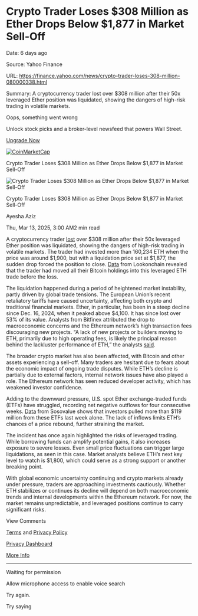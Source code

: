 # Crypto Trader Loses $308 Million as Ether Drops Below $1,877 in Market Sell-Off

Date: 6 days ago

Source: Yahoo Finance

URL: https://finance.yahoo.com/news/crypto-trader-loses-308-million-080000338.html

Summary: A cryptocurrency trader lost over $308 million after their 50x leveraged Ether position was liquidated, showing the dangers of high-risk trading in volatile markets.

Oops, something went wrong

Unlock stock picks and a broker-level newsfeed that powers Wall Street.

[Upgrade Now](https://finance.yahoo.com/about/promos/silver/make2025yourbestyoy/?ncid=100002232)

[![CoinMarketCap](https://s.yimg.com/ny/api/res/1.2/UH39i9mV5G2_qT3xHPChPA--/YXBwaWQ9aGlnaGxhbmRlcjt3PTI3ODtoPTQ4O2NmPXdlYnA-/https://s.yimg.com/os/creatr-uploaded-images/2022-10/6e959d20-5009-11ed-aba2-4a41309848ff)](https://coinmarketcap.com/ "CoinMarketCap")

Crypto Trader Loses $308 Million as Ether Drops Below $1,877 in Market Sell-Off

![Crypto Trader Loses $308 Million as Ether Drops Below $1,877 in Market Sell-Off](<Base64-Image-Removed>)

Crypto Trader Loses $308 Million as Ether Drops Below $1,877 in Market Sell-Off

Ayesha Aziz

Thu, Mar 13, 2025, 3:00 AM2 min read

A cryptocurrency trader [lost](https://hypurrscan.io/address/0xf3F496C9486BE5924a93D67e98298733Bb47057c) over $308 million after their 50x leveraged Ether position was liquidated, showing the dangers of high-risk trading in volatile markets. The trader had invested more than 160,234 ETH when the price was around $1,900, but with a liquidation price set at $1,877, the sudden drop forced the position to close. [Data](https://x.com/lookonchain/status/1899741688689463342/photo/1) from Lookonchain revealed that the trader had moved all their Bitcoin holdings into this leveraged ETH trade before the loss.

The liquidation happened during a period of heightened market instability, partly driven by global trade tensions. The European Union’s recent retaliatory tariffs have caused uncertainty, affecting both crypto and traditional financial markets. Ether, in particular, has been in a steep decline since Dec. 16, 2024, when it peaked above $4,100. It has since lost over 53% of its value. Analysts from Bitfinex attributed the drop to macroeconomic concerns and the Ethereum network’s high transaction fees discouraging new projects. “A lack of new projects or builders moving to ETH, primarily due to high operating fees, is likely the principal reason behind the lackluster performance of ETH,” the analysts [said](https://cointelegraph.com/news/ether-1-8k-correction-global-tariff-fears-eth-etf-outflows).

The broader crypto market has also been affected, with Bitcoin and other assets experiencing a sell-off. Many traders are hesitant due to fears about the economic impact of ongoing trade disputes. While ETH’s decline is partially due to external factors, internal network issues have also played a role. The Ethereum network has seen reduced developer activity, which has weakened investor confidence.

Adding to the downward pressure, U.S. spot Ether exchange-traded funds (ETFs) have struggled, recording net negative outflows for four consecutive weeks. [Data](https://sosovalue.com/assets/etf/Total_Crypto_ETH_ETF_Fund_Flow?page=usETH) from Sosovalue shows that investors pulled more than $119 million from these ETFs last week alone. The lack of inflows limits ETH’s chances of a price rebound, further straining the market.

The incident has once again highlighted the risks of leveraged trading. While borrowing funds can amplify potential gains, it also increases exposure to severe losses. Even small price fluctuations can trigger large liquidations, as seen in this case. Market analysts believe ETH’s next key level to watch is $1,800, which could serve as a strong support or another breaking point.

With global economic uncertainty continuing and crypto markets already under pressure, traders are approaching investments cautiously. Whether ETH stabilizes or continues its decline will depend on both macroeconomic trends and internal developments within the Ethereum network. For now, the market remains unpredictable, and leveraged positions continue to carry significant risks.

View Comments

[Terms](https://guce.yahoo.com/terms?locale=en-US) and [Privacy Policy](https://guce.yahoo.com/privacy-policy?locale=en-US)

[Privacy Dashboard](https://guce.yahoo.com/privacy-dashboard?locale=en-US)

[More Info](https://finance.yahoo.com/more-info)

* * *

Waiting for permission

Allow microphone access to enable voice search

Try again.

Try saying